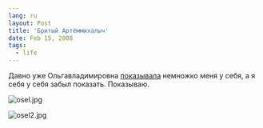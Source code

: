```yaml
---
lang: ru
layout: Post
title: 'Бритый Артёммихалыч'
date: Feb 15, 2008
tags:
  - life
---
```


Давно уже Ольгавладимировна [показывала](http://airve.livejournal.com/509272.html) немножко меня у себя, а я себя у себя забыл показать. Показываю.

<!--more-->

![osel.jpg](upload://osel.jpg)

![osel2.jpg](upload://osel2.jpg)
